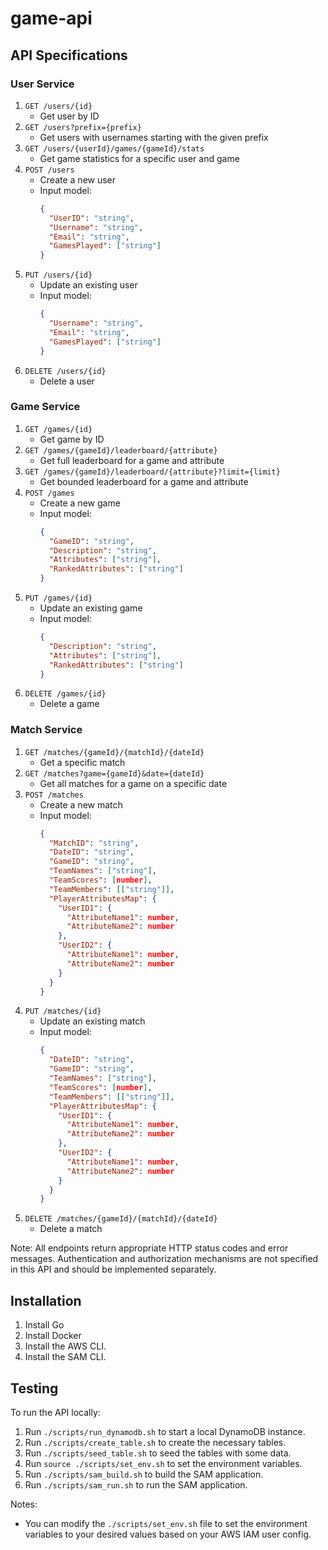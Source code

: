 # game-api

## API Specifications

### User Service

1. `GET /users/{id}`
   - Get user by ID
2. `GET /users?prefix={prefix}`
   - Get users with usernames starting with the given prefix
3. `GET /users/{userId}/games/{gameId}/stats`
   - Get game statistics for a specific user and game
4. `POST /users`
   - Create a new user
   - Input model:
     ```json
     {
       "UserID": "string",
       "Username": "string",
       "Email": "string",
       "GamesPlayed": ["string"]
     }
     ```
5. `PUT /users/{id}`
   - Update an existing user
   - Input model:
     ```json
     {
       "Username": "string",
       "Email": "string",
       "GamesPlayed": ["string"]
     }
     ```
6. `DELETE /users/{id}`
   - Delete a user

### Game Service

1. `GET /games/{id}`
   - Get game by ID
2. `GET /games/{gameId}/leaderboard/{attribute}`
   - Get full leaderboard for a game and attribute
3. `GET /games/{gameId}/leaderboard/{attribute}?limit={limit}`
   - Get bounded leaderboard for a game and attribute
4. `POST /games`
   - Create a new game
   - Input model:
     ```json
     {
       "GameID": "string",
       "Description": "string",
       "Attributes": ["string"],
       "RankedAttributes": ["string"]
     }
     ```
5. `PUT /games/{id}`
   - Update an existing game
   - Input model:
     ```json
     {
       "Description": "string",
       "Attributes": ["string"],
       "RankedAttributes": ["string"]
     }
     ```
6. `DELETE /games/{id}`
   - Delete a game

### Match Service

1. `GET /matches/{gameId}/{matchId}/{dateId}`
   - Get a specific match
2. `GET /matches?game={gameId}&date={dateId}`
   - Get all matches for a game on a specific date
3. `POST /matches`
   - Create a new match
   - Input model:
     ```json
     {
       "MatchID": "string",
       "DateID": "string",
       "GameID": "string",
       "TeamNames": ["string"],
       "TeamScores": [number],
       "TeamMembers": [["string"]],
       "PlayerAttributesMap": {
         "UserID1": {
           "AttributeName1": number,
           "AttributeName2": number
         },
         "UserID2": {
           "AttributeName1": number,
           "AttributeName2": number
         }
       }
     }
     ```
4. `PUT /matches/{id}`
   - Update an existing match
   - Input model:
     ```json
     {
       "DateID": "string",
       "GameID": "string",
       "TeamNames": ["string"],
       "TeamScores": [number],
       "TeamMembers": [["string"]],
       "PlayerAttributesMap": {
         "UserID1": {
           "AttributeName1": number,
           "AttributeName2": number
         },
         "UserID2": {
           "AttributeName1": number,
           "AttributeName2": number
         }
       }
     }
     ```
5. `DELETE /matches/{gameId}/{matchId}/{dateId}`
   - Delete a match

Note: All endpoints return appropriate HTTP status codes and error messages. Authentication and authorization mechanisms are not specified in this API and should be implemented separately.

## Installation

1. Install Go
2. Install Docker
3. Install the AWS CLI.
4. Install the SAM CLI.

## Testing

To run the API locally:

1. Run `./scripts/run_dynamodb.sh` to start a local DynamoDB instance.
2. Run `./scripts/create_table.sh` to create the necessary tables.
3. Run `./scripts/seed_table.sh` to seed the tables with some data.
4. Run `source ./scripts/set_env.sh` to set the environment variables.
5. Run `./scripts/sam_build.sh` to build the SAM application.
6. Run `./scripts/sam_run.sh` to run the SAM application.

Notes:
- You can modify the `./scripts/set_env.sh` file to set the environment variables to your desired values based on your AWS IAM user config.